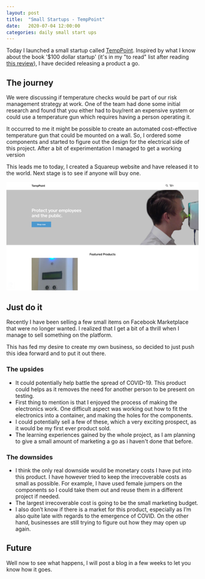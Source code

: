 ```yaml
---
layout: post
title:  "Small Startups - TempPoint"
date:   2020-07-04 12:00:00
categories: daily small start ups
---
```



Today I launched a small startup called [TempPoint][temppoint]. Inspired by what I know about the book '$100 dollar startup' (it's in my "to read" list after reading [this review][100startup]), I have decided releasing a product a go.

## The journey

We were discussing if temperature checks would be part of our risk management strategy at work. One of the team had done some initial research and found that you either had to buy/rent an expensive system or could use a temperature gun which requires having a person operating it.

It occurred to me it might be possible to create an automated cost-effective temperature gun that could be mounted on a wall. So, I ordered some components and started to figure out the design for the electrical side of this project. After a bit of experimentation I managed to get a working version

This leads me to today, I created a Squareup website and have released it to the world. Next stage is to see if anyone will buy one.

[![](/assets/images/daily/2020-07-05-temppoint.png)][temppoint]

## Just do it

Recently I have been selling a few small items on Facebook Marketplace that were no longer wanted. I realized that I get a bit of a thrill when I manage to sell something on the platform.

This has fed my desire to create my own business, so decided to just push this idea forward and to put it out there.

### The upsides

* It could potentially help battle the spread of COVID-19. This product could helps as it removes the need for another person to be present on testing.
* First thing to mention is that I enjoyed the process of making the electronics work. One difficult aspect was working out how to fit the electronics into a container, and making the holes for the components.
* I could potentially sell a few of these, which a very exciting prospect, as it would be my first ever product sold.
* The learning experiences gained by the whole project, as I am planning to give a small amount of marketing a go as i haven't done that before.

### The downsides

* I think the only real downside would be monetary costs I have put into this product. I have however tried to keep the irrecoverable costs as small as possible. For example, I have used female jumpers on the components so I could take them out and reuse them in a different project if needed.
* The largest irrecoverable cost is going to be the small marketing budget.
* I also don’t know if there is a market for this product, especially as I’m also quite late with regards to the emergence of COVID. On the other hand, businesses are still trying to figure out how they may open up again.

## Future

Well now to see what happens, I will post a blog in a few weeks to let you know how it goes.


[temppoint]: https://temppoint.co.uk
[100startup]: http://www.thefortunebook.club/reviews/the-100-startup-by-chris-guillebeau/
